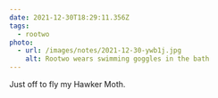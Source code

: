 ```yaml
---
date: 2021-12-30T18:29:11.356Z
tags:
  - rootwo
photo:
  - url: /images/notes/2021-12-30-ywb1j.jpg
    alt: Rootwo wears swimming goggles in the bath
---
```

Just off to fly my Hawker Moth. 
